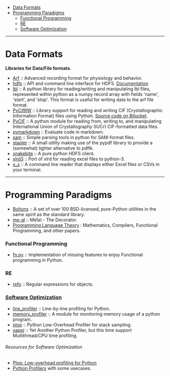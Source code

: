 + [Data Formats](#data-formats)
+ [Programming Paradigms](#programming-paradigms)
   + [Functional Programming](#functional-programming)
   + [RE](#re)
   + [Software Optimization](#software-optimization)

----

# Data Formats
**Libraries for Data/File formats.**
+ [Arf](https://github.com/melizalab/arf) :: Advanced recording format for physiology and behavior.
+ [hdfs](https://github.com/mtth/hdfs) :: API and command line interface for HDFS. [Documentation](http://hdfscli.readthedocs.org)
+ [lbl](https://github.com/kylerbrown/lbl) :: A python library for reading/writing and manipulating lbl files, represented within python as a numpy record array with fields 'name', 'start', and 'stop'. This format is useful for writing data to the arf file format.
+ [PyCifRW](https://pypi.python.org/pypi/PyCifRW/3.6.2) :: Library support for reading and writing CIF (Crystallographic Information Format) files using Python. [Source code on Bitucket](https://bitbucket.org/jamesrhester/pycifrw/).
+ [PyCIF](https://github.com/quantumjockey/pycif) :: A python module for reading from, writing to, and manipulating International Union of Crystallography (IUCr) CIF-formatted data files.
+ [pymarkdown](https://github.com/mrocklin/pymarkdown) :: Evaluate code in markdown.
+ [sam](https://github.com/smdabdoub/sam) :: Simple parsing tools in python for SAM-format files.
+ [stapler](https://github.com/hellerbarde/stapler) :: A small utility making use of the pypdf library to provide a (somewhat) lighter alternative to pdftk. 
+ [snakebite](https://github.com/spotify/snakebite) :: A pure python HDFS client.
+ [xlrd3](https://github.com/joidegn/xlrd3) :: Port of xlrd for reading excel files to python-3. 
+ [x_x](https://github.com/krockode/x_x) :: A command line reader that displays either Excel files or CSVs in your terminal.

----

# Programming Paradigms
+ [Boltons](https://github.com/mahmoud/boltons) :: A set of over 100 BSD-licensed, pure-Python utilities in the same spirit as the standard library.
+ [me-al](https://github.com/dabeaz/me-al) :: Meẗal - The Decorator.
+ [Programming Language Theory](https://github.com/steshaw/plt-study) : Mathematics, Compilers, Functional Programming, and other papers.

### Functional Programming 
+ [fn.py](https://github.com/kachayev/fn.py) :: Implementation of missing features to enjoy Functional programming in Python.

### RE
+ [refo](https://github.com/machinalis/refo) :: Regular expressions for objects. 

### [Software Optimization](https://en.wikipedia.org/wiki/Category:Software_optimization) 
+ [line_profiler](https://github.com/rkern/line_profiler) :: Line-by-line profiling for Python. 
+ [memory_profiler](https://pypi.python.org/pypi/memory_profiler) :: A module for monitoring memory usage of a python program.
+ [plop](https://github.com/bdarnell/plop) :: Python Low-Overhead Profiler for stack sampling. 
+ [yappi](https://code.google.com/p/yappi/) :: Yet Another Python Profiler, but this time support Multithread/CPU time profiling.

###### Resources for Software Optimization
+ [Plop: Low-overhead profiling for Python](https://blogs.dropbox.com/tech/2012/07/plop-low-overhead-profiling-for-python/)
+ [Python Profilers](http://pansop.com/1003/) with some usecases.



